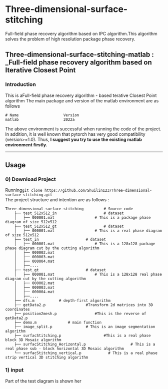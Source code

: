 # Three-dimensional-surface-stitching
Full-field phase recovery algorithm based on IPC algorithm.This algorithm solves the problem of high resolution package phase recovery.
## __Three-dimensional-surface-stitching-matlab__ : _Full-field phase recovery algorithm based on Iterative Closest Point
### Introduction
This is aFull-field phase recovery algorithm - based terative Closest Point algorithm
The main package and version of the matlab environment are as follows
```
# Name                    Version         
matlab                    2022a                                
```  
The above environment is successful when running the code of the project. In addition, it is well known that pytorch has very good compatibility (version>=1.0). Thus, __I suggest you try to use the existing matlab environment firstly.__  

---  
## Usage 
### 0) Download Project 

Running```git clone https://github.com/Shuilin123/Three-dimensional-surface-stitching.git```  
The project structure and intention are as follows : 
```
Three-dimensional-surface-stitching			# Source code		
    ├── test_512x512_in			            # dataset
    │   ├── 000001.mat                  # This is a package phase diagram of size 512x512
    ├── test_512x512_gt			            # dataset
    │   ├── 000001.mat                  # This is a real phase diagram of size 512x512
    ├── test_in			            # dataset
    │   ├── 000001.mat                  # This is a 128x128 package phase diagram cut by the cutting algorithm
    │   ├── 000002.mat                  
    │   ├── 000003.mat                  
    │   ├── 000004.mat                  
    │   ├──....
    ├── test_gt			            # dataset
    │   ├── 000001.mat                  # This is a 128x128 real phase diagram cut by the cutting algorithm
    │   ├── 000002.mat                  
    │   ├── 000003.mat                 
    │   ├── 000004.mat                  
    │   ├──....
    ├── dfs.m		 	# depth-first algorithm
    ├── getData2.p			        #Transform 2d matrices into 3D coordinates 
    ├── position2mesh.p		            #This is the reverse of getData2.p
    ├── demo.m		        # main function
    ├── image_split.p		        # This is an image segmentation algorithm
    ├── surfacStitching.p			        #This is a real phase block 3D Mosaic algorithm 
    ├── surfacStitching_Horizontal.p		            # This is a real phase sub - block horizontal 3D Mosaic algorithm
    └── surfacStitching_vertical.p	          # This is a real phase strip vertical 3D stitching algorithm
```
### 1) input
Part of the test diagram is shown her
